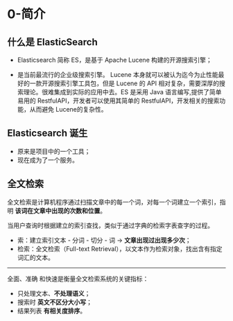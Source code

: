 # 0-简介

## 什么是 ElasticSearch

+ Elasticsearch 简称 ES，是基于 Apache Lucene 构建的开源搜索引擎；

+ 是当前最流行的企业级搜索引擎。 Lucene 本身就可以被认为迄今为止性能最好的一款开源搜索引擎工具包，但是 Lucene 的 API 相对复杂，需要深厚的搜索理论。很难集成到实际的应用中去。ES 是采用 Java 语言编写,提供了简单易用的 RestfulAPI，开发者可以使用其简单的 RestfulAPI，开发相关的搜索功能，从而避免 Lucene的复杂性。

## Elasticsearch 诞生

+ 原来是项目中的一个工具；
+ 现在成为了一个服务。

## 全文检索

全文检索是计算机程序通过扫描文章中的每一个词，对每一个词建立一个索引，指明 **该词在文章中出现的次数和位置**。

当用户查询时根据建立的索引查找，类似于通过字典的检索字表查字的过程。

+ 索：建立索引文本 - 分词 - 切分 - 词 -> **文章出现过出现多少次**；
+ 检索：全文检索（Full-text Retrieval），以文本作为检索对象，找出含有指定词汇的文本。

---

全面、准确 和快速是衡量全文检索系统的关键指标：

+ 只处理文本、**不处理语义**；
+ 搜索时 **英文不区分大小写**；
+ 结果列表 **有相关度排序**。